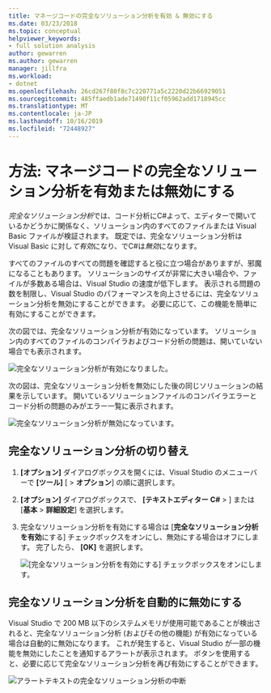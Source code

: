 ```yaml
---
title: マネージコードの完全なソリューション分析を有効 & 無効にする
ms.date: 03/23/2018
ms.topic: conceptual
helpviewer_keywords:
- full solution analysis
author: gewarren
ms.author: gewarren
manager: jillfra
ms.workload:
- dotnet
ms.openlocfilehash: 26cd267f80f8c7c220771a5c2220d22b66929051
ms.sourcegitcommit: 485ffaedb1ade71490f11cf05962add1718945cc
ms.translationtype: MT
ms.contentlocale: ja-JP
ms.lasthandoff: 10/16/2019
ms.locfileid: "72448927"
---
```

# <a name="how-to-enable-and-disable-full-solution-analysis-for-managed-code"></a>方法: マネージコードの完全なソリューション分析を有効または無効にする

*完全なソリューション分析*では、コード分析にC#よって、エディターで開いているかどうかに関係なく、ソリューション内のすべてのファイルまたは Visual Basic ファイルが検証されます。 既定では、完全なソリューション分析は Visual Basic に対し*て有効*になり、でC#は*無効*になります。

すべてのファイルのすべての問題を確認すると役に立つ場合がありますが、邪魔になることもあります。 ソリューションのサイズが非常に大きい場合や、ファイルが多数ある場合は、Visual Studio の速度が低下します。 表示される問題の数を制限し、Visual Studio のパフォーマンスを向上させるには、完全なソリューション分析を無効にすることができます。 必要に応じて、この機能を簡単に有効にすることができます。

次の図では、完全なソリューション分析が有効になっています。 ソリューション内のすべてのファイルのコンパイラおよびコード分析の問題は、開いていない場合でも表示されます。

![完全なソリューション分析が有効になりました。](../code-quality/media/fsa_enabled.png)

次の図は、完全なソリューション分析を無効にした後の同じソリューションの結果を示しています。 開いているソリューションファイルのコンパイラエラーとコード分析の問題のみがエラー一覧に表示されます。

![完全なソリューション分析が無効になっています。](../code-quality/media/fsa_disabled.png)

## <a name="toggle-full-solution-analysis"></a>完全なソリューション分析の切り替え

1. **[オプション]** ダイアログボックスを開くには、Visual Studio のメニューバーで **[ツール]** [ > **オプション**] の順に選択します。

1. **[オプション]** ダイアログボックスで、 **[テキストエディター** **C#**  > ] または [**基本** > **詳細設定**] を選択します。

1. 完全なソリューション分析を有効にする場合は [**完全なソリューション分析を有効**にする] チェックボックスをオンにし、無効にする場合はオフにします。 完了したら、 **[OK]** を選択します。

   ![[完全なソリューション分析を有効にする] チェックボックスをオンにします。](../code-quality/media/options-enable-full-solution-analysis.png)

## <a name="automatically-disable-full-solution-analysis"></a>完全なソリューション分析を自動的に無効にする

Visual Studio で 200 MB 以下のシステムメモリが使用可能であることが検出されると、完全なソリューション分析 (およびその他の機能) が有効になっている場合は自動的に無効になります。 これが発生すると、Visual Studio が一部の機能を無効にしたことを通知するアラートが表示されます。 ボタンを使用すると、必要に応じて完全なソリューション分析を再び有効にすることができます。

![アラートテキストの完全なソリューション分析の中断](../code-quality/media/fsa_alert.png)
